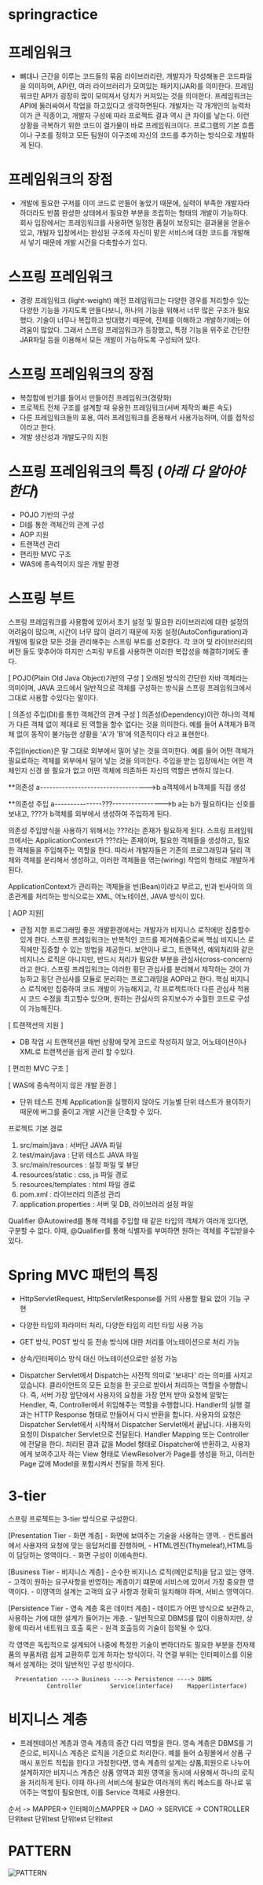 # springractice


# 프레임워크
   - 뼈대나 근간을 이루는 코드들의 묶음
   라이브러리란, 개발자가 작성해놓은 코드파일을 의미하며,
   API란, 여러 라이브러리가 모여있는 패키지(JAR)를 의미한다.
   프레임워크란 API가 굉장히 많이 모여져서 덩치가 커져있는 것을 의미한다.
   프레임워크는 API에 둘러싸여서 작업을 하고있다고 생각하면된다.
   개발자는 각 개개인의 능력차이가 큰 직종이고, 개발자 구성에 따라 프로젝트 결과 역시
   큰 차이를 낳는다. 이런상황을 극복하기 위한 코드이 결가물이 바로 프레임워크이다.
   프로그램의 기본 흐름이나 구조를 정하고 모든 팀원이 이구조에 자신의 코드를 추가하는
   방식으로 개발하게 된다.

# 프레임워크의 장점
   - 개발에 필요한 구저를 이미 코드로 만들어 놓았기 때문에, 실력이 부족한 개발자라 하더라도
   반쯤 완성한 상태에서 필요한 부분을 조립하는 형태의 개발이 가능하다.
   회사 입장에서는 프레임워크를 사용하면 일정한 품질이 보장되는 결과물을 얻을수 있고,
   개발자 입장에서는 완성된 구조에 자신이 맡은 서비스에 대한 코드를 개발해서 넣기
   때문에 개발 시간을 다축할수가 있다.
   

# 스프링 프레임워크
   - 경량 프레임워크 (light-weight)
   예전 프레임워크는 다양한 경우를 처리할수 있는 다양한 기능을 가지도록 만들다보니,
   하나의 기능을 위해서 너무 많은 구조가 필요했다.
   기술이 너무나 복잡하고 방대했기 때문에, 전체를 이해하고 개발하기에는 어려움이 많았다.
   그래서 스프링 프레임워크가 등장했고, 특정 기능을 위주로 간단한 JAR파일 등을 이용해서
   모든 개발이 가능하도록 구성되어 있다.

# 스프링 프레임워크의 장점
   - 복잡함에 반기를 들어서 만들어진 프레임워크(경량화)
   - 프로젝트 전체 구조를 설계할 때 유용한 프레임워크(서버 제작의 빠른 속도)
   - 다른 프레임워크들의 포용, 여러 프레임워크를 혼용해서 사용가능하며, 이를 접착성이라고 한다.
   - 개발 생산성과 개발도구의 지원


# 스프링 프레임워크의 특징 (*아래 다 알아야한다*)
   - POJO 기반의 구성
   - DI를 통한 객체간의 관계 구성
   - AOP 지원
   - 트랜잭션 관리
   - 편리한 MVC 구조
   - WAS에 종속적이지 않은 개발 환경

# 스프링 부트
   스프링 프레임워크를 사용함에 있어서 초기 설정 및 필요한 라이브러리에 대한 
   설정의 어려움이 많으며, 시간이 너무 많이 걸리기 때문에 자동 설정(AutoConfiguration)과
   개발에 필요한 모든 것을 관리해주는 스프링 부트를 선호한다. 각 코어 및 라이브러리의 버전
   들도 맞추어야 하지만 스피링 부트를 사용하면 이러한 복잡성을 해결하기에도 좋다.


[ POJO(Plain Old Java Object)기반의 구성 ]
   오래된 방식의 간단한 자바 객체라는 의미이며, JAVA 코드에서 일반적으로
   객체를 구성하는 방식을 스프링 프레임워크에서 그대로 사용할 수있다는 말이다.

[ 의존성 주입(DI)를 통한 객체간의 관계 구성 ]
   의존성(Dependency)이란 하나의 객체가 다른 객체 없이 제대로 된 역할을 할수 없다는 것을 의미한다.
   예를 들어 A객체가 B객체 없이 동작이 불가능한 상황을 'A'가 'B'에 의존적이다 라고 표현한다.
   
   주입(Injection)은 말 그대로 외부에서 밀어 넣는 것을 의미한다.
   예를 들어 어떤 객체가 필요로하는 객체를 외부에서 밀어 넣는 것을 의미한다.
   주입을 받는 입장에서는 어떤 객체인지 신경 쓸 필요가 없고 어떤 객체에 의존하든 자신의 역할은 변하지 않는다.

   **의존성
   a---------------------------------->b
   a객체에서 b객체를 직접 생성

   **의존성 주입
   a---------------???---------------->b
   a는 b가 필요하다는 신호를 보내고, ???가 b객체를 외부에서 생성하여 주입하게 된다.

   의존성 주입방식을 사용하기 위해서는 ???라는 존재가 필요하게 된다.
   스프링 프레임워크에서는 ApplicationContext가 ???라는 존재이며,
   필요한 객체들을 생성하고, 필요한 객체들을 주입해주는 역할을 한다.
   따라서 개발자들은 기존의 프로그래밍과 달리 객체와 객체를 분리해서 생성하고,
   이러한 객체들을 엮는(wiring) 작업의 형태로 개발하게 된다.

   ApplicationContext가 관리하는 객체들을 빈(Bean)이라고 부르고, 빈과 빈사이의 의존관계를 처리하는 방식으로는
   XML, 어노테이션, JAVA 방식이 있다.


[ AOP 지원]
   - 관점 지향 프로그래밍
   좋은 개발환경에서는 개발자가 비지니스 로직에만 집중할수 있게 한다.
   스프링 프레임워크는 반복적인 코드를 제거해줌으로써 핵심 비지니스 로직에만 집중할 수 있는 방법을 제공한다.
   보안이나 로그, 트랜잭션, 예외처리와 같은 비지니스 로직은 아니지만, 반드시 처리가 필요한 부분을
   관심사(cross-concern)라고 한다. 스프링 프레임워크는 이러한 횡단 관심사를 분리해서 제작하는 것이 가능하고
   횡단 관심사를 모듈로 분리하는 프로그래밍을 AOP라고 한다. 핵심 비지니스 로직에만 집중하여 코드 개발이
   가능해지고, 각 프로젝트마다 다른 관심사 적용시 코드 수정을 최고할수 있으며,
   원하는 관심사의 유지보수가 수월한 코드로 구성이 가능해진다.   


[ 트랜잭션의 지원 ]
   - DB 작업 시 트랜잭션을 매번 상황에 맞게 코드로 작성하지 않고, 어노테이션이나 XML로
   트랜잭션을 쉽게 관리 할 수있다.
   

[ 편리한 MVC 구조 ]



[ WAS에 종속적이지 않은 개발 환경 ] 
   - 단위 테스트 
   전체 Application을 실행하지 않아도 기능별 단위 테스트가 용이하기 때문에
   버그를 줄이고 개발 시간을 단축할 수 있다.


프로젝트 기본 경로
   1) src/main/java         : 서버단 JAVA 파일
   2) test/main/java         : 단위 테스트 JAVA 파일
   3) src/main/resources      : 설정 파일 및 뷰단
   4) resources/static         : css, js 파일 경로
   5) resources/templates      : html 파일 경로
   6) pom.xml               : 라이브러리 의존성 관리
   7) application.properties   : 서버 및 DB, 라이브러리 설정 파일


Qualifier
   @Autowired를 통해 객체를 주입할 때 같은 타입의 객체가 여러개 있다면, 구분할 수 없다.
   이때, @Qualifier를 통해 식별자를 부여하면 원하는 객체를 주입받을수 있다.


# Spring MVC 패턴의 특징
   - HttpServletRequest, HttpServletResponse를 거의 사용할 필요 없이 기능 구현
   - 다양한 타입의 파라미터 처리, 다양한 타입의 리턴 타입 사용 가능
   - GET 방식, POST 방식 등 전송 방식에 대한 처리를 어노테이션으로 처리 가능
   - 상속/인터페이스 방식 대신 어노테이션으로만 설정 가능



- Dispatcher Servlet에서 Dispatch는 사전적 의미로 '보내다' 라는 의미를 사지고 있습니다. 
클라이언트의 모든 요청을 한 곳으로 받아서 처리하는 역할을 수행합니다. 
즉, 서버 가장 앞단에서 사용자의 요청을 가장 먼저 받아 요청에 알맞는 Hendler, 
즉, Controller에서 위임해주는 역할을 수행합니다.
Handler의 실행 결과는 HTTP Response 형태로 만들어서 다시 반환을 합니다.
사용자의 요청은 Dispatcher Servlet에서 시작해서 Dispatcher Servlet에서 끝납니다.
사용자의 요청이 Dispatcher Servlet으로 전달된다.
Handler Mapping 또는 Controller 에 전달을 한다.
처리된 결과 값을 Model 형태로 Dispatcher에 반환하고,
사용자에게 보여주고자 하는 View 형태로 ViewResolver가 Page를 생성을 하고,
이러한 Page 값에 Model을 포함시켜서 전달을 하게 된다.

# 3-tier
   스프링 프로젝트는 3-tier 방식으로 구성한다.

   [Presentation Tier - 화면 계층]
      - 화면에 보여주는 기술을 사용하는 영역.
      - 컨트롤러에서 사용자의 요청에 맞는 응답처리를 진행하며,
      - HTML엔진(Thymeleaf),HTML등이 담당하는 영역이다.
      - 화면 구성이 이에속한다.

   [Business Tier - 비지니스 계층]
      - 순수한 비지니스 로직(메인로직)을 담고 있는 영역.
      - 고객이 원하는 요구사항을 반영하는 계층이기 떄문에 서비스에 있어서 가장 중요한 영역이다.
      - 이영역의 설계는 고객의 요구 사항과 정확히 일치해야 하며, 서비스 영역이다.

   [Persistence Tier - 영속 계층 혹은 데이터 계층]
      - 데이트가 어떤 방식으로 보관하고, 사용하는 가에 대한 설계가 들어가는 게층.
      - 일반적으로 DBMS를 많이 이용하지만, 상황에 따라서 네트워크 호출 혹은
      - 원격 호출등의 기술이 접목될 수 있다.

각 영역은 독립적으로 설계되어 나중에 특정한 기술이 변하더라도 필요한 부분을 전자제품의 부품처럼
쉽게 교환하루 있게 하자는 방식이다. 각 연결 부위는 인터페이스를 이용해서 설계하는 것이 일반적인 구성 방식이다.


      Presentation ----> Business ----> Persistence ----> DBMS
               Controller        Service(interface)    Mapper(interface)    

              

# 비지니스 계층
   - 프레젠테이션 계층과 영속 계층의 중간 다리 역할을 한다.
   영속 계층은 DBMS를 기준으로, 비지니스 계층은 로직을 기준으로 처리한다.
   예를 들어 쇼핑몰에서 상품 구매시 포인트 적립을 한다고 가정한다면,
   영속 계층의 설계는 상품,회원으로 나누어 설계하지만 비지니스 계층은
   상품 영역과 회원 영역을 동시에 사용해서 하나의 로직을 처리하게 된다.
   이때 하나의 서비스에 필요한 여러개의 쿼리 메소드를 하나로 묶어주는 역할이 필요한데,
   이를 Service 객체로 사용한다.


순서 -> MAPPER-> 인터페이스MAPPER -> DAO -> SERVICE -> CONTROLLER
                  단위test         단위test   단위test         단위test

# PATTERN
![PATTERN](./pattern.jfif)
